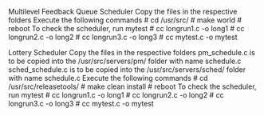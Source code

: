 Multilevel Feedback Queue Scheduler
	Copy the files in the respective folders
	Execute the following commands
		# cd /usr/src/
		# make world
		# reboot
	To check the scheduler, run mytest
		# cc longrun1.c -o long1
		# cc longrun2.c -o long2
		# cc longrun3.c -o long3
		# cc mytest.c -o mytest
	
Lottery Scheduler
	Copy the files in the respective folders
	pm_schedule.c is to be copied into the /usr/src/servers/pm/ folder with name schedule.c
	sched_schedule.c is to be copied into the /usr/src/servers/sched/ folder with name schedule.c
	Execute the following commands
		# cd /usr/src/releasetools/
		# make clean install
		# reboot
	To check the scheduler, run mytest
		# cc longrun1.c -o long1
		# cc longrun2.c -o long2
		# cc longrun3.c -o long3
		# cc mytest.c -o mytest

